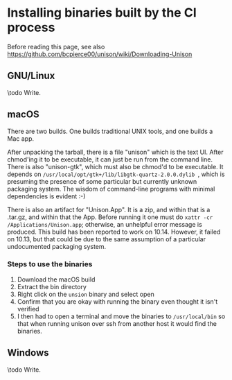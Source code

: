 # Installing binaries built by the CI process

Before reading this page, see also https://github.com/bcpierce00/unison/wiki/Downloading-Unison

## GNU/Linux

\todo Write.

## macOS

There are two builds.  One builds traditional UNIX tools, and one builds a Mac app.

After unpacking the tarball, there is a file "unison" which is the text UI.  After chmod'ing it to be executable, it can just be run from the command line.
There is also "unison-gtk", which must also be chmod'd to be executable.  It depends on ``/usr/local/opt/gtk+/lib/libgtk-quartz-2.0.0.dylib
``, which is presuming the presence of some particular but currently unknown packaging system.   The wisdom of command-line programs with minimal dependencies is evident :-)

There is also an artifact for "Unison.App".  It is a zip, and within that is a .tar.gz, and within that the App.  Before running it one must do ``xattr -cr /Applications/Unison.app``; otherwise, an unhelpful error message is produced.   This build has been reported to work on 10.14.  However, it failed on 10.13, but that could be due to the same assumption of a particular undocumented packaging system.

### Steps to use the binaries
1. Download the macOS build
2. Extract the bin directory
3. Right click on the `unsion` binary and select open
4. Confirm that you are okay with running the binary even thought it isn't verified
5. I then had to open a terminal and move the binaries to `/usr/local/bin` so that when running unison over ssh from another host it would find the binaries.

## Windows

\todo Write.

